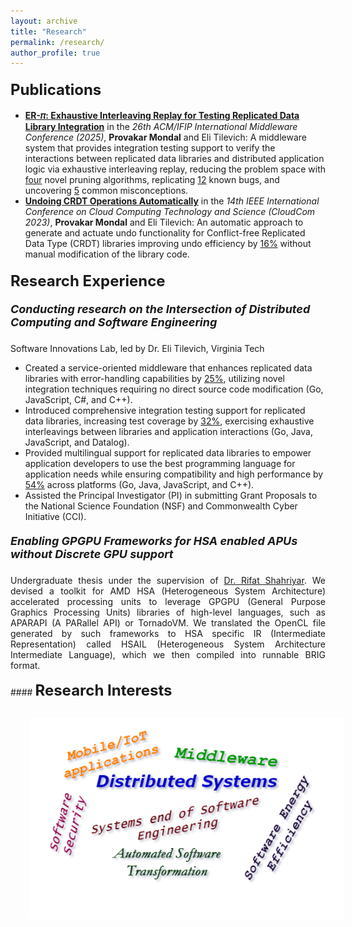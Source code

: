 ```yaml
---
layout: archive
title: "Research"
permalink: /research/
author_profile: true
---
```


#### <font size = "+2.5"><b>Publications</b></font>
- <a href = "https://people.cs.vt.edu/provakar/Middleware_25__ER_%f0%9d%9c%8b_.pdf" target="_blank" rel="noopener noreferrer"> <b>ER-𝜋: Exhaustive Interleaving Replay for
Testing Replicated Data Library Integration</b></a> in the *26th ACM/IFIP International Middleware Conference (2025)*, **Provakar Mondal** and Eli Tilevich: A middleware system that provides integration testing support to verify the interactions between replicated data libraries and distributed application logic via exhaustive interleaving replay, reducing the problem space with <ins>four</ins> novel pruning algorithms, replicating <ins>12</ins> known bugs, and uncovering <ins>5</ins> common misconceptions.
- <a href = "https://ieeexplore.ieee.org/stamp/stamp.jsp?tp=&arnumber=10475806" target="_blank" rel="noopener noreferrer"> <b>Undoing CRDT Operations Automatically</b></a> in the *14th IEEE International Conference on Cloud Computing Technology and Science (CloudCom 2023)*, **Provakar Mondal** and Eli Tilevich: An automatic approach to generate and actuate undo functionality for Conflict-free Replicated Data Type (CRDT) libraries improving undo efficiency by <ins>16%</ins> without manual modification of the library code.

#### <font size = "+2.5"><b>Research Experience</b></font>

##### <font size = "+1.5"><b>Conducting research on the Intersection of Distributed Computing and Software Engineering</b></font>
Software Innovations Lab, led by Dr. Eli Tilevich, Virginia Tech
- Created a service-oriented middleware that enhances replicated data libraries with error-handling capabilities by <ins>25%</ins>, utilizing novel
integration techniques requiring no direct source code modification (Go, JavaScript, C#, and C++). <br>
- Introduced comprehensive integration testing support for replicated data libraries, increasing test coverage by <ins>32%</ins>, exercising exhaustive interleavings between libraries and application interactions (Go, Java, JavaScript, and Datalog). <br>
- Provided multilingual support for replicated data libraries to empower application developers to use the best programming language for application needs while ensuring compatibility and high performance by <ins>54%</ins> across platforms (Go, Java, JavaScript, and C++). <br>
- Assisted the Principal Investigator (PI) in submitting Grant Proposals to the National Science Foundation (NSF) and Commonwealth Cyber Initiative (CCI).

##### <font size = "+1.5"><b>Enabling GPGPU Frameworks for HSA enabled APUs without Discrete GPU support</b></font>
<div style="text-align: justify">
Undergraduate thesis under the supervision of <a href = "https://cse.buet.ac.bd/faculty_list/detail/rifat" target="_blank" rel="noopener noreferrer"> Dr. Rifat Shahriyar</a>. We devised a toolkit for AMD HSA (Heterogeneous System Architecture) accelerated processing units to leverage GPGPU (General Purpose Graphics Processing Units) libraries of high-level languages, such as APARAPI (A PARallel API) or TornadoVM. We translated the OpenCL file generated by such frameworks to HSA specific IR (Intermediate Representation) called HSAIL (Heterogeneous System Architecture Intermediate Language), which we then compiled into runnable BRIG format.
</div>

<br>
#### <font size = "+2.5"><b>Research Interests</b></font>

<img src = "/images/research.png" style = "padding:30px">